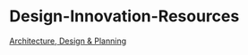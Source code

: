 # Design-Innovation-Resources
[Architecture, Design & Planning](https://www.youtube.com/user/ArchDesignPlanning)
